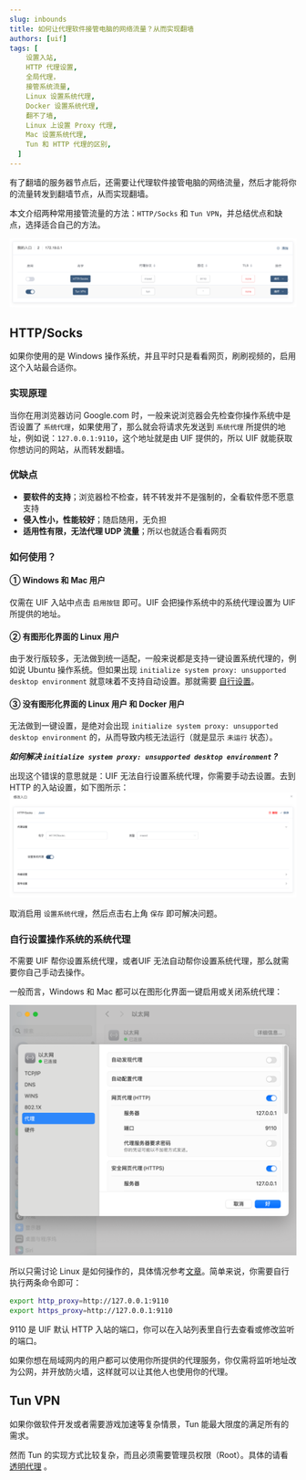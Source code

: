 ```yaml
---
slug: inbounds
title: 如何让代理软件接管电脑的网络流量？从而实现翻墙
authors: [uif]
tags: [
    设置入站,
    HTTP 代理设置,
    全局代理，
    接管系统流量,
    Linux 设置系统代理,
    Docker 设置系统代理,
    翻不了墙,
    Linux 上设置 Proxy 代理,
    Mac 设置系统代理,
    Tun 和 HTTP 代理的区别,
  ]
---
```


有了翻墙的服务器节点后，还需要让代理软件接管电脑的网络流量，然后才能将你的流量转发到翻墙节点，从而实现翻墙。

本文介绍两种常用接管流量的方法：`HTTP/Socks` 和 `Tun VPN`，并总结优点和缺点，选择适合自己的方法。

![入站](./1.png)

## HTTP/Socks

如果你使用的是 Windows 操作系统，并且平时只是看看网页，刷刷视频的，启用这个入站最合适你。

### 实现原理

当你在用浏览器访问 Google.com 时，一般来说浏览器会先检查你操作系统中是否设置了 `系统代理`，如果使用了，那么就会将请求先发送到 `系统代理` 所提供的地址，例如说：`127.0.0.1:9110`，这个地址就是由 UIF 提供的，所以 UIF 就能获取你想访问的网站，从而转发翻墙。

### 优缺点

- **要软件的支持**；浏览器检不检查，转不转发并不是强制的，全看软件愿不愿意支持
- **侵入性小，性能较好**；随启随用，无负担
- **适用性有限，无法代理 UDP 流量**；所以也就适合看看网页

### 如何使用？

#### ① Windows 和 Mac 用户

仅需在 UIF 入站中点击 `启用按钮` 即可。UIF 会把操作系统中的系统代理设置为 UIF 所提供的地址。

#### ② 有图形化界面的 Linux 用户

由于发行版较多，无法做到统一适配，一般来说都是支持一键设置系统代理的，例如说 Ubuntu 操作系统。但如果出现 `initialize system proxy: unsupported desktop environment` 就意味着不支持自动设置。那就需要 [自行设置](#自行设置操作系统的系统代理)。

#### ③ 没有图形化界面的 Linux 用户 和 Docker 用户

无法做到一键设置，是绝对会出现 `initialize system proxy: unsupported desktop environment` 的，从而导致内核无法运行（就是显示 `未运行` 状态）。

**_如何解决 `initialize system proxy: unsupported desktop environment` ?_**

出现这个错误的意思就是：UIF 无法自行设置系统代理，你需要手动去设置。去到 HTTP 的入站设置，如下图所示：
![设置系统代理选项](./2.png)

取消启用 `设置系统代理`，然后点击右上角 `保存` 即可解决问题。

### 自行设置操作系统的系统代理

不需要 UIF 帮你设置系统代理，或者UIF 无法自动帮你设置系统代理，那么就需要你自己手动去操作。

一般而言，Windows 和 Mac 都可以在图形化界面一键启用或关闭系统代理：

![设置系统代理](./3.png)

所以只需讨论 Linux 是如何操作的，具体情况参考[文章](https://www.joxrays.com/linux-system-proxy/)。简单来说，你需要自行执行两条命令即可：

```bash
export http_proxy=http://127.0.0.1:9110
export https_proxy=http://127.0.0.1:9110
```

9110 是 UIF 默认 HTTP 入站的端口，你可以在入站列表里自行去查看或修改监听的端口。

如果你想在局域网内的用户都可以使用你所提供的代理服务，你仅需将监听地址改为公网，并开放防火墙，这样就可以让其他人也使用你的代理。

## Tun VPN

如果你做软件开发或者需要游戏加速等复杂情景，Tun 能最大限度的满足所有的需求。

然而 Tun 的实现方式比较复杂，而且必须需要管理员权限（Root）。具体的请看 [透明代理](https://ui4freedom.org/UIF_help/docs/inbound/tun) 。
